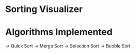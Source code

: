 # Sorting Visualizer

# Algorithms Implemented 
  -> Quick Sort 
  -> Merge Sort
  -> Selection Sort
  -> Bubble Sort
